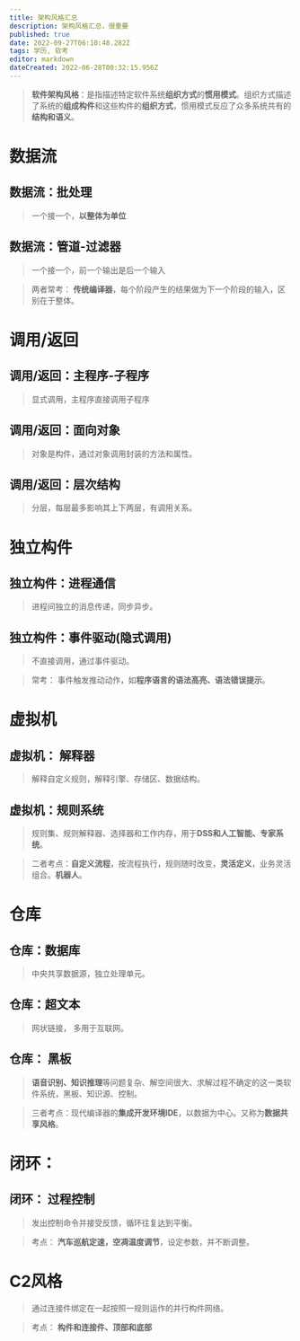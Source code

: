 ```yaml
---
title: 架构风格汇总
description: 架构风格汇总，很重要
published: true
date: 2022-09-27T06:10:48.282Z
tags: 学历, 软考
editor: markdown
dateCreated: 2022-06-28T00:32:15.956Z
---
```


 
 > **软件架构风格**：是指描述特定软件系统**组织方式**的**惯用模式**。组织方式描述了系统的**组成构件**和这些构件的**组织方式**，惯用模式反应了众多系统共有的**结构和语义**。
 
 
#  数据流
## 数据流：批处理
> 一个接一个，**以整体为单位**
## 数据流：管道-过滤器
> 一个接一个，前一个输出是后一个输入

> 两者常考： **传统编译器**，每个阶段产生的结果做为下一个阶段的输入，区别在于整体。

# 调用/返回
## 调用/返回：主程序-子程序
> 显式调用，主程序直接调用子程序
## 调用/返回：面向对象
> 对象是构件，通过对象调用封装的方法和属性。
## 调用/返回：层次结构
> 分层，每层最多影响其上下两层，有调用关系。

# 独立构件
## 独立构件：进程通信
> 进程间独立的消息传递，同步异步。
## 独立构件：事件驱动(隐式调用)
> 不直接调用，通过事件驱动。

> 常考： 事件触发推动动作，如**程序语言的语法高亮、语法错误提示**。

# 虚拟机
## 虚拟机： 解释器
> 解释自定义规则，解释引擎、存储区、数据结构。
## 虚拟机：规则系统
> 规则集、规则解释器、选择器和工作内存，用于**DSS和人工智能、专家系统**。

> 二者考点：**自定义流程**，按流程执行，规则随时改变，**灵活定义**，业务灵活组合。**机器人**。 

# 仓库
## 仓库：数据库
> 中央共享数据源，独立处理单元。
## 仓库：超文本
> 网状链接， 多用于互联网。
## 仓库： 黑板
> **语音识别、知识推理**等问题复杂、解空间很大、求解过程不确定的这一类软件系统，黑板、知识源、控制。

> 三者考点：现代编译器的**集成开发环境IDE**，以数据为中心。又称为**数据共享风格**。

# 闭环：
## 闭环： 过程控制
> 发出控制命令并接受反馈，循环往复达到平衡。

> 考点： **汽车巡航定速，空凋温度调节**，设定参数，并不断调整。

# C2风格
> 通过连接件绑定在一起按照一规则运作的并行构件网络。

> 考点： **构件和连接件、顶部和底部**

